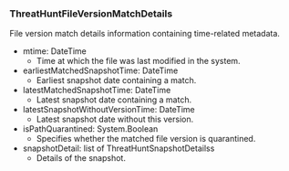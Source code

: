 ### ThreatHuntFileVersionMatchDetails
File version match details information containing time-related metadata.

- mtime: DateTime
  - Time at which the file was last modified in the system.
- earliestMatchedSnapshotTime: DateTime
  - Earliest snapshot date containing a match.
- latestMatchedSnapshotTime: DateTime
  - Latest snapshot date containing a match.
- latestSnapshotWithoutVersionTime: DateTime
  - Latest snapshot date without this version.
- isPathQuarantined: System.Boolean
  - Specifies whether the matched file version is quarantined.
- snapshotDetail: list of ThreatHuntSnapshotDetailss
  - Details of the snapshot.
